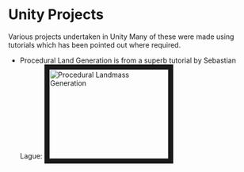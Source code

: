 # Unity Projects
Various projects undertaken in Unity
Many of these were made using tutorials which has been pointed out where required.

* Procedural Land Generation is from a superb tutorial by Sebastian Lague:
<a href="http://www.youtube.com/watch?feature=player_embedded&v=sCPNwbpMiKiSKm8
" target="_blank"><img src="http://img.youtube.com/vi/sCPNwbpMiKiSKm8/0.jpg" 
alt="Procedural Landmass Generation" width="240" height="180" border="10" /></a>
